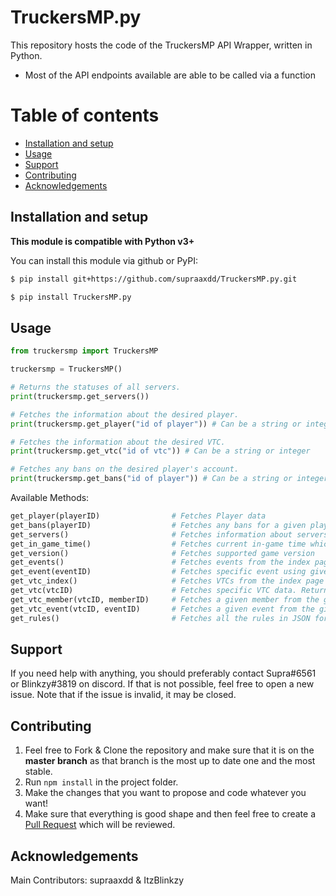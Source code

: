 # TruckersMP.py

This repository hosts the code of the TruckersMP API Wrapper, written in Python.
* Most of the API endpoints available are able to be called via a function

# Table of contents

- [Installation and setup](https://github.com/supraaxdd/TruckersMP.py/#installation-and-setup)
- [Usage](https://github.com/supraaxdd/TruckersMP.py/#usage)
- [Support](https://github.com/supraaxdd/TruckersMP.py/#support)
- [Contributing](https://github.com/supraaxdd/TruckersMP.py/#contributing)
- [Acknowledgements](https://github.com/supraaxdd/TruckersMP.py/#acknowledgements)

## Installation and setup

**This module is compatible with Python v3+**

You can install this module via github or PyPI:
```bash
$ pip install git+https://github.com/supraaxdd/TruckersMP.py.git
```

```bash
$ pip install TruckersMP.py
```
## Usage

```py
from truckersmp import TruckersMP

truckersmp = TruckersMP()

# Returns the statuses of all servers.
print(truckersmp.get_servers())

# Fetches the information about the desired player.
print(truckersmp.get_player("id of player")) # Can be a string or integer

# Fetches the information about the desired VTC.
print(truckersmp.get_vtc("id of vtc")) # Can be a string or integer

# Fetches any bans on the desired player's account.
print(truckersmp.get_bans("id of player")) # Can be a string or integer

```

Available Methods:

```py
get_player(playerID)                # Fetches Player data
get_bans(playerID)                  # Fetches any bans for a given player
get_servers()                       # Fetches information about servers
get_in_game_time()                  # Fetches current in-game time which is synced across all servers
get_version()                       # Fetches supported game version
get_events()                        # Fetches events from the index page in JSON format
get_event(eventID)                  # Fetches specific event using given eventID
get_vtc_index()                     # Fetches VTCs from the index page in JSON format
get_vtc(vtcID)                      # Fetches specific VTC data. Returns information such as roles, members, general information etc.
get_vtc_member(vtcID, memberID)     # Fetches a given member from the given VTC
get_vtc_event(vtcID, eventID)       # Fetches a given event from the given VTC
get_rules()                         # Fetches all the rules in JSON format
```

## Support

If you need help with anything, you should preferably contact Supra#6561 or Blinkzy#3819 on discord. If that is not possible, feel free to open a new issue. Note that if the issue is invalid, it may be closed.

## Contributing

1. Feel free to Fork & Clone the repository and make sure that it is on the __master branch__ as that branch is the most up to date one and the most stable.
2. Run `npm install` in the project folder.
3. Make the changes that you want to propose and code whatever you want!
4. Make sure that everything is good shape and then feel free to create a [Pull Request](https://github.com/supraaxdd/TruckersMP.py/compare) which will be reviewed.

## Acknowledgements

Main Contributors: supraaxdd & ItzBlinkzy

